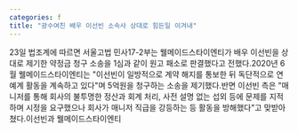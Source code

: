 ```yaml
---
categories: f
title: "광수여친 배우 이선빈 소속사 상대로 힘든일 이겨내"
---
```

23일 법조계에 따르면 서울고법 민사17-2부는 웰메이드스타이엔티가 배우 이선빈을 상대로 제기한 약정금 청구 소송을 1심과 같이 원고 패소로 판결했다고 전했다.2020년 6월 웰메이드스타이엔티는 "이선빈이 일방적으로 계약 해지를 통보한 뒤 독단적으로 연예계 활동을 계속하고 있다"며 5억원을 청구하는 소송을 제기했다.반면 이선빈 측은 "매니저를 통해 회사의 불투명한 정산과 회계 처리, 사전 설명 없는 섭외 등에 문제를 지적하며 시정을 요구했으나 회사가 매니저 직급을 강등하는 등 활동을 방해했다"고 맞받아쳤다.이선빈과 웰메이드스타이엔티